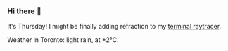 ### Hi there :wave:

It's Thursday! I might be finally adding refraction to my [terminal raytracer](https://github.com/bewuethr/bash-raytracer).

Weather in Toronto: light rain, at +2°C.
